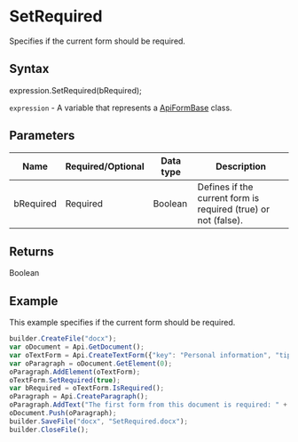 # SetRequired

Specifies if the current form should be required.

## Syntax

expression.SetRequired(bRequired);

`expression` - A variable that represents a [ApiFormBase](../ApiFormBase.md) class.

## Parameters

| **Name** | **Required/Optional** | **Data type** | **Description** |
| ------------- | ------------- | ------------- | ------------- |
| bRequired | Required | Boolean | Defines if the current form is required (true) or not (false). |

## Returns

Boolean

## Example

This example specifies if the current form should be required.

```javascript
builder.CreateFile("docx");
var oDocument = Api.GetDocument();
var oTextForm = Api.CreateTextForm({"key": "Personal information", "tip": "Enter your first name", "placeholder": "First name", "comb": true, "maxCharacters": 10, "cellWidth": 3, "multiLine": false, "autoFit": false});
var oParagraph = oDocument.GetElement(0);
oParagraph.AddElement(oTextForm);
oTextForm.SetRequired(true);
var bRequired = oTextForm.IsRequired();
oParagraph = Api.CreateParagraph();
oParagraph.AddText("The first form from this document is required: " + bRequired);
oDocument.Push(oParagraph);
builder.SaveFile("docx", "SetRequired.docx");
builder.CloseFile();
```